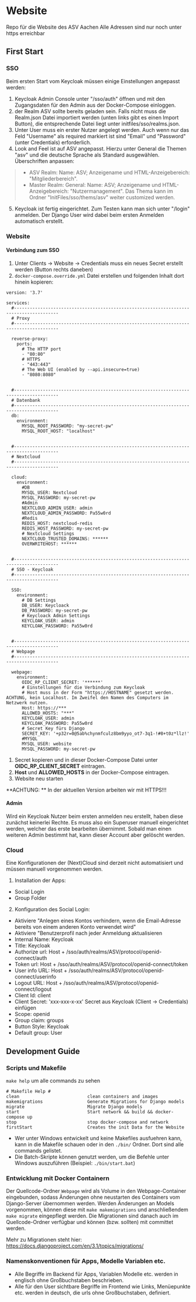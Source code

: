 # Website
Repo für die Website des ASV Aachen
Alle Adressen sind nur noch unter https erreichbar

## First Start
### SSO
Beim ersten Start vom Keycloak müssen einige Einstellungen angepasst werden:
1. Keycloak Admin Console unter "/sso/auth" öffnen und mit den Zugangsdaten für den Admin aus der Docker-Compose einloggen.
2. der Realm ASV sollte bereits geladen sein. Falls nicht muss die Realm.json Datei importiert werden (unten links gibt es einen Import Button), die entsprechende Datei liegt unter initfiles/sso/realms.json. 
3. Unter User muss ein erster Nutzer angelegt werden. Auch wenn nur das Feld "Username" als required markiert ist sind "Email" und "Password" (unter Credentials) erforderlich.
4. Look and Feel ist auf ASV angepasst. Hierzu unter General die Themen "asv" und die deutsche Sprache als Standard ausgewählen. Überschriften anpassen: 
> - ASV Realm: Name: ASV; Anzeigename und HTML-Anzeigebereich: "Mitgliederbereich". 
> - Master Realm: General: Name: ASV; Anzeigename und HTML-Anzeigebereich: "Nutzermanagement". 
Das Thema kann im Ordner "InitFiles/sso/thems/asv" weiter customized werden.       
5. Keycloak ist fertig eingerichtet. Zum Testen kann man sich unter "/login" anmelden. Der Django User wird dabei beim ersten Anmelden automatisch erstellt. 

### Website

#### Verbindung zum SSO
1. Unter Clients -> Website -> Credentials muss ein neues Secret erstellt werden (Button rechts daneben)
1. `docker-compose.override.yml` Datei erstellen und folgenden Inhalt dort hinein kopieren:
```
version: '3.7'

services:
  #---------------------------------------------------------------------------------------
  # Proxy
  #---------------------------------------------------------------------------------------

  reverse-proxy:
    ports:
      # The HTTP port
      - "80:80"
      # HTTPS
      - "443:443"
      # The Web UI (enabled by --api.insecure=true)
      - "8080:8080"


  #---------------------------------------------------------------------------------------
  # Datenbank
  #---------------------------------------------------------------------------------------
  db:
    environment:
      MYSQL_ROOT_PASSWORD: "my-secret-pw"
      MYSQL_ROOT_HOST: "localhost"


  #---------------------------------------------------------------------------------------
  # Nextcloud
  #---------------------------------------------------------------------------------------

  cloud:
    environment:
      #DB
      MYSQL_USER: Nextcloud
      MYSQL_PASSWORD: my-secret-pw
      #Admin
      NEXTCLOUD_ADMIN_USER: admin
      NEXTCLOUD_ADMIN_PASSWORD: Pa55w0rd
      #Redis
      REDIS_HOST: nextcloud-redis
      REDIS_HOST_PASSWORD: my-secret-pw
      # Nextcloud Settings
      NEXTCLOUD_TRUSTED_DOMAINS: ******
      OVERWRITEHOST: ******


  #---------------------------------------------------------------------------------------
  # SSO - Keycloak
  #---------------------------------------------------------------------------------------

  SSO:
    environment:
      # DB Settings
      DB_USER: Keycloack
      DB_PASSWORD: my-secret-pw
      # Keycloack Admin Settings
      KEYCLOAK_USER: admin
      KEYCLOAK_PASSWORD: Pa55w0rd


  #---------------------------------------------------------------------------------------
  # Webpage
  #---------------------------------------------------------------------------------------

  webpage:
    environment:
      OIDC_RP_CLIENT_SECRET: '******'
      # Einstellungen für die Verbindung zum Keycloak
      # Host muss in der Form "https://HOSTNAME" gesetzt werden. ACHTUNG, kein Localhost. Im Zweifel den Namen des Computers im Netzwerk nutzen.
      Host: https://***
      ALLOWED_HOSTS: "***"
      KEYCLOAK_USER: admin
      KEYCLOAK_PASSWORD: Pa55w0rd
      # Secret Key fürs Django
      SECRET_KEY: '+p32r=0@5ab%chynmfculz8bm9yyo_ot7-3q1-!#8+t0z*llz!'
      #MYSQL
      MYSQL_USER: website
      MYSQL_PASSWORD: my-secret-pw

```
1. Secret kopieren und in dieser Docker-Compose Datei unter __OIDC_RP_CLIENT_SECRET__ eintragen.
1. __Host__ und __ALLOWED_HOSTS__ in der Docker-Compose eintragen.
1. Website neu starten

**ACHTUNG: ** In der aktuellen Version arbeiten wir mit HTTPS!!!

#### Admin
Wird ein Keycloak Nutzer beim ersten anmelden neu erstellt, haben diese zunächst keinerlei Rechte. Es muss also ein Superuser manuell eingerichtet werden, welcher das erste bearbeiten übernimmt. Sobald man einen weiteren Admin bestimmt hat, kann dieser Account aber gelöscht werden.

### Cloud
Eine Konfigurationen der (Next)Cloud sind derzeit nicht automatisiert und müssen manuell vorgenommen werden.
1. Installation der Apps:
  - Social Login
  - Group Folder

2. Konfiguration des Social Login:
  - Aktiviere "Anlegen eines Kontos verhindern, wenn die Email-Adresse bereits von einem anderen Konto verwendet wird"
  - Aktiviere "Benutzerprofil nach jeder Anmeldung aktualisieren
  - Internal Name: Keycloak
  - Title: Keycloak
  - Authorize url: Host + /sso/auth/realms/ASV/protocol/openid-connect/auth
  - Token url: Host + /sso/auth/realms/ASV/protocol/openid-connect/token
  - User info URL: Host + /sso/auth/realms/ASV/protocol/openid-connect/userinfo
  - Logout URL: Host + /sso/auth/realms/ASV/protocol/openid-connect/logout
  - Client Id: client
  - Client Secret: 'xxx-xxx-x-xx' Secret aus Keycloak (Client -> Credentials) einfügen
  - Scope: openid
  - Group claim: groups
  - Button Style: Keycloak
  - Default group: User

## Development Guide

### Scripts und Makefile
`make help` um alle commands zu sehen
```
# Makefile Help #
clean                          clean containers and images
makemigrations                 Generate Migrations for Django models
migrate                        Migrate Django models
start                          Start network && build && docker-compose up
stop                           stop docker-compose and network
firstStart                     Creates the init Data for the Website 
```

* Wer unter Windows entwickelt und keine Makefiles ausfuehren kann, kann in die Makefile schauen oder in den `./bin/` Ordner. Dort sind alle commands gelistet.
* Die Batch-Skripte können genutzt werden, um die Befehle unter Windows auszuführen (Beispiel: `./bin/start.bat`)

### Entwicklung mit Docker Containern
Der Quellcode-Ordner `Webpage` wird als Volume in den Webpage-Container eingebunden, sodass Änderungen ohne neustarten des Containers vom Django-Server übernommen werden. Werden Änderungen an Models vorgenommen, können diese mit `make makemigrations` und anschließendem `make migrate` eingepflegt werden. Die Migrationen sind danach auch im Quellcode-Ordner verfügbar und können (bzw. sollten) mit committet werden.

Mehr zu Migrationen steht hier: https://docs.djangoproject.com/en/3.1/topics/migrations/

### Namenskonventionen für Apps, Modelle Variablen etc. 
* Alle Begriffe im Backend für Apps, Variablen Modelle etc. werden in englisch ohne Großbuchstaben beschrieben.
* Alle für den User sichtbare Begriffe im Frontend wie Links, Menüepunkte etc. werden in deutsch, die urls ohne Großbuchstaben, definiert.





